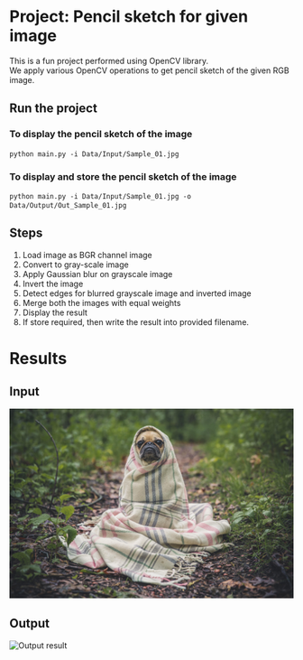 # Project: Pencil sketch for given image

This is a fun project performed using OpenCV library.  
We apply various OpenCV operations to get pencil sketch of the given RGB image.

## Run the project

### To display the pencil sketch of the image

```shell
python main.py -i Data/Input/Sample_01.jpg
```

### To display and store the pencil sketch of the image

```shell
python main.py -i Data/Input/Sample_01.jpg -o Data/Output/Out_Sample_01.jpg
```

## Steps

1. Load image as BGR channel image
2. Convert to gray-scale image
3. Apply Gaussian blur on grayscale image
4. Invert the image
5. Detect edges for blurred grayscale image and inverted image
6. Merge both the images with equal weights
7. Display the result
8. If store required, then write the result into provided filename.

# Results

## Input

![Input image](Data/Input/Sample_01.jpg)

## Output

![Output result](Data/Output/Out_Sample_01.jpg)
